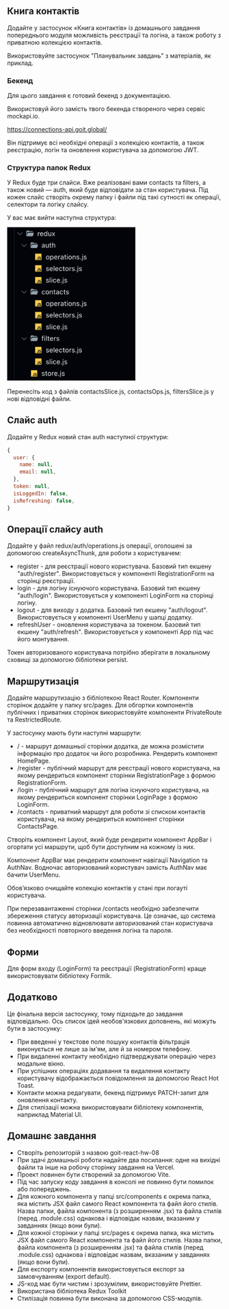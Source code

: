 ## Книга контактів
Додайте у застосунок «Книга контактів» із домашнього завдання попереднього модуля можливість реєстрації та логіна, а також роботу з приватною колекцією контактів. 

Використовуйте застосунок "Планувальник завдань" з матеріалів, як приклад.

### Бекенд
Для цього завдання є готовий бекенд з документацією. 

Використовуй його замість твого бекенда створеного через сервіс mockapi.io.

https://connections-api.goit.global/

Він підтримує всі необхідні операції з колекцією контактів, а також реєстрацію, логін та оновлення користувача за допомогою JWT.

### Структура папок Redux
У Redux буде три слайси. Вже реалізовані вами contacts та filters, а також новий — auth, який буде відповідати за стан користувача. Під кожен слайс створіть окрему папку і файли під такі сутності як операції, селектори та логіку слайсу.

У вас має вийти наступна структура:

<img src="./public/image.png" width=300>

Перенесіть код з файлів contactsSlice.js, contactsOps.js, filtersSlice.js у нові відповідні файли.

## Слайс auth
Додайте у Redux новий стан auth наступної структури:

``` javascript
{
  user: {
    name: null,
    email: null,
  },
  token: null,
  isLoggedIn: false,
  isRefreshing: false,
}
```

## Операції слайсу auth
Додайте у файл redux/auth/operations.js операції, оголошені за допомогою createAsyncThunk, для роботи з користувачем:
- register - для реєстрації нового користувача. Базовий тип екшену "auth/register". Використовується у компоненті RegistrationForm на сторінці реєстрації.
- login - для логіну існуючого користувача. Базовий тип екшену "auth/login". Використовується у компоненті LoginForm на сторінці логіну.
- logout - для виходу з додатка. Базовий тип екшену "auth/logout". Використовується у компоненті UserMenu у шапці додатку.
- refreshUser - оновлення користувача за токеном. Базовий тип екшену "auth/refresh". Використовується у компоненті App під час його монтування.

Токен авторизованого користувача потрібно зберігати в локальному сховищі за допомогою бібліотеки persist.

## Маршрутизація
Додайте маршрутизацію з бібліотекою React Router. Компоненти сторінок додайте у папку src/pages. Для обгортки компонентів публічних і приватних сторінок використовуйте компоненти PrivateRoute та RestrictedRoute.

У застосунку мають бути наступні маршрути:
- / - маршрут домашньої сторінки додатка, де можна розмістити інформацію про додаток чи його розробника. Рендерить компонент HomePage.
- /register - публічний маршрут для реєстрації нового користувача, на якому рендериться компонент сторінки RegistrationPage з формою RegistrationForm.
- /login - публічний маршрут для логіна існуючого користувача, на якому рендериться компонент сторінки LoginPage з формою LoginForm.
- /contacts - приватний маршрут для роботи зі списком контактів користувача, на якому рендериться компонент сторінки ContactsPage.

Створіть компонент Layout, який буде рендерити компонент AppBar і огортати усі маршрути, щоб бути доступним на кожному із них. 

Компонент AppBar має рендерити компонент навігації Navigation та AuthNav. Водночас авторизований користувач замість AuthNav має бачити UserMenu.

Обов’язково очищайте колекцію контактів у стані при логауті користувача.

При перезавантаженні сторінки /contacts необхідно забезпечити збереження статусу авторизації користувача. Це означає, що система повинна автоматично відновлювати авторизований стан користувача без необхідності повторного введення логіна та пароля.

## Форми
Для форм входу (LoginForm) та реєстрації (RegistrationForm) краще використовувати бібліотеку Formik.

## Додатково
Це фінальна версія застосунку, тому підходьте до завдання відповідально. Ось список ідей необов'язкових доповнень, які можуть бути в застосунку:
- При введенні у текстове поле пошуку контактів фільтрація виконується не лише за ім'ям, але й за номером телефону.
- При видаленні контакту необхідно підтверджувати операцію через модальне вікно.
- При успішних операціях додавання та видалення контакту користувачу відображається повідомлення за допомогою React Hot Toast.
- Контакти можна редагувати, бекенд підтримує PATCH-запит для оновлення контакту.
- Для стилізації можна використовувати бібліотеку компонентів, наприклад Material UI.

## Домашнє завдання
- Створіть репозиторій з назвою goit-react-hw-08
- При здачі домашньої роботи надайте два посилання: одне на вихідні файли та інше на робочу сторінку завдання на Vercel.
- Проект повинен бути створений за допомогою Vite.
- Під час запуску коду завдання в консолі не повинно бути помилок або попереджень.
- Для кожного компонента у папці src/components є окрема папка, яка містить JSX файл самого React компонента та файл його стилів. Назва папки, файла компонента (з розширенням .jsx) та файла стилів (перед .module.css) однакова і відповідає назвам, вказаним у завданнях (якщо вони були).
- Для кожної сторінки у папці src/pages є окрема папка, яка містить JSX файл самого React компонента та файл його стилів. Назва папки, файла компонента (з розширенням .jsx) та файла стилів (перед .module.css) однакова і відповідає назвам, вказаним у завданнях (якщо вони були).
- Для експорту компонентів використовується експорт за замовчуванням (export default).
- JS-код має бути чистим і зрозумілим, використовуйте Prettier.
- Використана бібліотека Redux Toolkit
- Стилізація повинна бути виконана за допомогою CSS-модулів.
